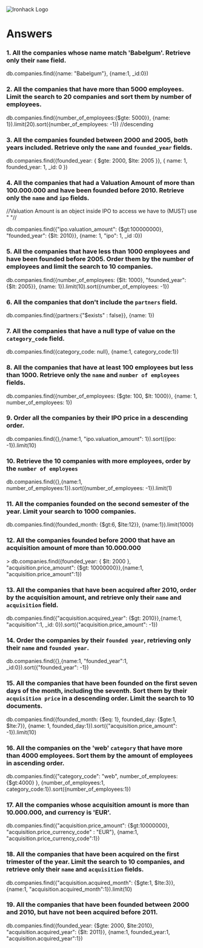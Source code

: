 ![Ironhack Logo](https://i.imgur.com/1QgrNNw.png)

# Answers

### 1. All the companies whose name match 'Babelgum'. Retrieve only their `name` field.

<!-- Your Code Goes Here -->  db.companies.find({name: "Babelgum"}, {name:1, _id:0})

### 2. All the companies that have more than 5000 employees. Limit the search to 20 companies and sort them by **number of employees**.

<!-- Your Code Goes Here --> db.companies.find({number_of_employees:{$gte: 5000}}, {name: 1}).limit(20).sort({number_of_employees: -1}) //descending

### 3. All the companies founded between 2000 and 2005, both years included. Retrieve only the `name` and `founded_year` fields.

<!-- Your Code Goes Here --> db.companies.find({founded_year: { $gte: 2000, $lte: 2005 }}, { name: 1, founded_year: 1, _id: 0 })

### 4. All the companies that had a Valuation Amount of more than 100.000.000 and have been founded before 2010. Retrieve only the `name` and `ipo` fields.
//Valuation Amount is an object inside IPO to access we have to (MUST) use " "//

<!-- Your Code Goes Here --> db.companies.find({"ipo.valuation_amount": {$gt:100000000}, "founded_year": {$lt: 2010}}, {name: 1, "ipo": 1, _id :0})

### 5. All the companies that have less than 1000 employees and have been founded before 2005. Order them by the number of employees and limit the search to 10 companies.

<!-- Your Code Goes Here --> db.companies.find({number_of_employees: {$lt: 1000}, "founded_year": {$lt: 2005}}, {name: 1}).limit(10).sort({number_of_employees: -1})


### 6. All the companies that don't include the `partners` field.

<!-- Your Code Goes Here --> db.companies.find({partners:{"$exists" : false}}, {name: 1})

### 7. All the companies that have a null type of value on the `category_code` field.

<!-- Your Code Goes Here --> db.companies.find({category_code: null}, {name:1, category_code:1})


### 8. All the companies that have at least 100 employees but less than 1000. Retrieve only the `name` and `number of employees` fields.

<!-- Your Code Goes Here --> db.companies.find({number_of_employees: {$gte: 100, $lt: 1000}}, {name: 1, number_of_employees: 1})


### 9. Order all the companies by their IPO price in a descending order.

<!-- Your Code Goes Here --> db.companies.find({},{name:1, "ipo.valuation_amount": 1}).sort({ipo: -1}).limit(10)


### 10. Retrieve the 10 companies with more employees, order by the `number of employees`

<!-- Your Code Goes Here --> db.companies.find({},{name:1, number_of_employees:1}).sort({number_of_employees: -1}).limit(1)


### 11. All the companies founded on the second semester of the year. Limit your search to 1000 companies.

<!-- Your Code Goes Here --> db.companies.find({founded_month: {$gt:6, $lte:12}}, {name:1}).limit(1000)


<!-- ### 12. All the companies that have been 'deadpooled' after the third year. -->

<!-- Your Code Goes Here -->

### 12. All the companies founded before 2000 that have an acquisition amount of more than 10.000.000

<!-- Your Code Goes Here --> > db.companies.find({founded_year: { $lt: 2000 }, "acquisition.price_amount": {$gt: 10000000}},{name:1, "acquisition.price_amount":1})


### 13. All the companies that have been acquired after 2010, order by the acquisition amount, and retrieve only their `name` and `acquisition` field.

<!-- Your Code Goes Here --> db.companies.find({"acquisition.acquired_year": {$gt: 2010}},{name:1, "acquisition":1, _id: 0}).sort({"acquisition.price_amount": -1})


### 14. Order the companies by their `founded year`, retrieving only their `name` and `founded year`.

<!-- Your Code Goes Here --> db.companies.find({},{name:1, "founded_year":1, _id:0}).sort({"founded_year": -1})


### 15. All the companies that have been founded on the first seven days of the month, including the seventh. Sort them by their `acquisition price` in a descending order. Limit the search to 10 documents.

<!-- Your Code Goes Here --> db.companies.find({founded_month: {$eq: 1}, founded_day: {$gte:1, $lte:7}}, {name: 1, founded_day:1}).sort({"acquisition.price_amount": -1}).limit(10)


### 16. All the companies on the 'web' `category` that have more than 4000 employees. Sort them by the amount of employees in ascending order.

<!-- Your Code Goes Here --> db.companies.find({"category_code": "web", number_of_employees: {$gt:4000} }, {number_of_employees:1, category_code:1}).sort({number_of_employees:1})


### 17. All the companies whose acquisition amount is more than 10.000.000, and currency is 'EUR'.

<!-- Your Code Goes Here --> db.companies.find({"acquisition.price_amount": {$gt:10000000}, "acquisition.price_currency_code" : "EUR"}, {name:1, "acquisition.price_currency_code":1})

### 18. All the companies that have been acquired on the first trimester of the year. Limit the search to 10 companies, and retrieve only their `name` and `acquisition` fields.

<!-- Your Code Goes Here --> db.companies.find({"acquisition.acquired_month": {$gte:1, $lte:3}}, {name:1, "acquisition.acquired_month":1}).limit(10)

### 19. All the companies that have been founded between 2000 and 2010, but have not been acquired before 2011.

<!-- Your Code Goes Here --> db.companies.find({founded_year: {$gte: 2000, $lte:2010}, "acquisition.acquired_year": {$lt: 2011}}, {name:1, founded_year:1, "acquisition.acquired_year":1})

